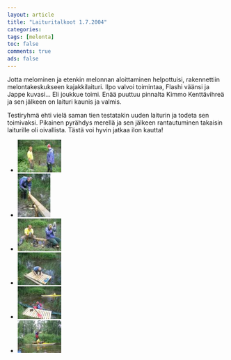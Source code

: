 ```yaml
---
layout: article 
title: "Laituritalkoot 1.7.2004" 
categories: 
tags: [melonta]
toc: false 
comments: true 
ads: false 
---
```


Jotta melominen ja etenkin melonnan aloittaminen helpottuisi,
rakennettiin melontakeskukseen kajakkilaituri. Ilpo valvoi toimintaa,
Flashi väänsi ja Jappe kuvasi... Eli joukkue toimi. Enää puuttuu
pinnalta Kimmo Kenttävihreä ja sen jälkeen on laituri kaunis ja valmis.

Testiryhmä ehti vielä saman tien testatakin uuden laiturin ja todeta sen
toimivaksi. Pikainen pyrähdys merellä ja sen jälkeen rantautuminen
takaisin laiturille oli oivallista. Tästä voi hyvin jatkaa ilon kautta!

<div class="image-gallery" markdown="1">

-   [![](/images/laituritalkoot-1.7.2004/Thumbnails/laituritalkoot1b.jpg)](/images/laituritalkoot-1.7.2004/laituritalkoot1b.jpg)
-   [![](/images/laituritalkoot-1.7.2004/Thumbnails/laituritalkoot3b.jpg)](/images/laituritalkoot-1.7.2004/laituritalkoot3b.jpg)
-   [![](/images/laituritalkoot-1.7.2004/Thumbnails/laituritalkoot4b.jpg)](/images/laituritalkoot-1.7.2004/laituritalkoot4b.jpg)
-   [![](/images/laituritalkoot-1.7.2004/Thumbnails/laituritalkoot5b.jpg)](/images/laituritalkoot-1.7.2004/laituritalkoot5b.jpg)
-   [![](/images/laituritalkoot-1.7.2004/Thumbnails/laituritalkoot6b.jpg)](/images/laituritalkoot-1.7.2004/laituritalkoot6b.jpg)
-   [![](/images/laituritalkoot-1.7.2004/Thumbnails/laituritalkoot7b.jpg)](/images/laituritalkoot-1.7.2004/laituritalkoot7b.jpg)

</div>
